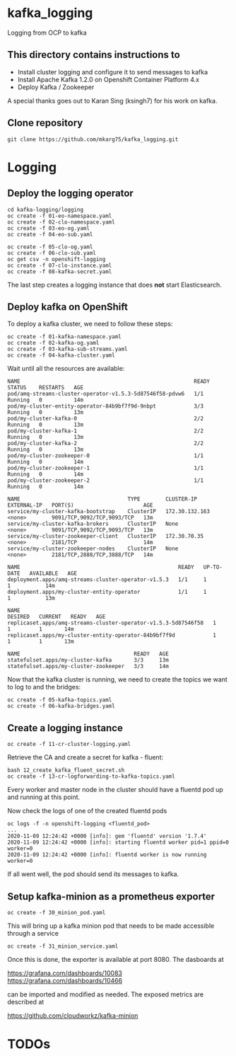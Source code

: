 # kafka_logging
Logging from OCP to kafka

## This directory contains instructions to 

* Install cluster logging and configure it to send messages to kafka
* Install Apache Kafka 1.2.0 on Openshift Container Platform 4.x
* Deploy Kafka / Zookeeper

A special thanks goes out to Karan Sing (ksingh7) for his work on kafka.

## Clone repository
```
git clone https://github.com/mkarg75/kafka_logging.git 
```

# Logging

## Deploy the logging operator
```
cd kafka-logging/logging
oc create -f 01-eo-namespace.yaml
oc create -f 02-clo-namespace.yaml
oc create -f 03-eo-og.yaml
oc create -f 04-eo-sub.yaml

oc create -f 05-clo-og.yaml
oc create -f 06-clo-sub.yaml
oc get csv -n openshift-logging
oc create -f 07-clo-instance.yaml
oc create -f 08-kafka-secret.yaml
```

The last step creates a logging instance that does **not** start Elasticsearch.

## Deploy kafka  on OpenShift

To deploy a kafka cluster, we need to follow these steps:

```
oc create -f 01-kafka-namespace.yaml
oc create -f 02-kafka-og.yaml 
oc create -f 03-kafka-sub-streams.yaml
oc create -f 04-kafka-cluster.yaml
```

Wait until all the resources are available:
```
NAME                                                       READY   STATUS    RESTARTS   AGE
pod/amq-streams-cluster-operator-v1.5.3-5d87546f58-pdvw6   1/1     Running   0          14m
pod/my-cluster-entity-operator-84b9bf7f9d-9nbpt            3/3     Running   0          13m
pod/my-cluster-kafka-0                                     2/2     Running   0          13m
pod/my-cluster-kafka-1                                     2/2     Running   0          13m
pod/my-cluster-kafka-2                                     2/2     Running   0          13m
pod/my-cluster-zookeeper-0                                 1/1     Running   0          14m
pod/my-cluster-zookeeper-1                                 1/1     Running   0          14m
pod/my-cluster-zookeeper-2                                 1/1     Running   0          14m

NAME                                  TYPE        CLUSTER-IP       EXTERNAL-IP   PORT(S)                      AGE
service/my-cluster-kafka-bootstrap    ClusterIP   172.30.132.163   <none>        9091/TCP,9092/TCP,9093/TCP   13m
service/my-cluster-kafka-brokers      ClusterIP   None             <none>        9091/TCP,9092/TCP,9093/TCP   13m
service/my-cluster-zookeeper-client   ClusterIP   172.30.70.35     <none>        2181/TCP                     14m
service/my-cluster-zookeeper-nodes    ClusterIP   None             <none>        2181/TCP,2888/TCP,3888/TCP   14m

NAME                                                  READY   UP-TO-DATE   AVAILABLE   AGE
deployment.apps/amq-streams-cluster-operator-v1.5.3   1/1     1            1           14m
deployment.apps/my-cluster-entity-operator            1/1     1            1           13m

NAME                                                             DESIRED   CURRENT   READY   AGE
replicaset.apps/amq-streams-cluster-operator-v1.5.3-5d87546f58   1         1         1       14m
replicaset.apps/my-cluster-entity-operator-84b9bf7f9d            1         1         1       13m

NAME                                    READY   AGE
statefulset.apps/my-cluster-kafka       3/3     13m
statefulset.apps/my-cluster-zookeeper   3/3     14m
```

Now that the kafka cluster is running, we need to create the topics we want to log to and the bridges:
```
oc create -f 05-kafka-topics.yaml
oc create -f 06-kafka-bridges.yaml
```

## Create a logging instance
```
oc create -f 11-cr-cluster-logging.yaml
```

Retrieve the CA and create a secret for kafka - fluent:
```
bash 12_create_kafka_fluent_secret.sh
oc create -f 13-cr-logforwarding-to-kafka-topics.yaml
```

Every worker and master node in the cluster should have a fluentd pod up and running at this point.


Now check the logs of one of the created fluentd pods
```
oc logs -f -n openshift-logging <fluentd_pod>
...
2020-11-09 12:24:42 +0000 [info]: gem 'fluentd' version '1.7.4'
2020-11-09 12:24:42 +0000 [info]: starting fluentd worker pid=1 ppid=0 worker=0
2020-11-09 12:24:42 +0000 [info]: fluentd worker is now running worker=0
```

If all went well, the pod should send its messages to kafka. 

## Setup kafka-minion as a prometheus exporter

```
oc create -f 30_minion_pod.yaml
```
This will bring up a kafka minion pod that needs to be made accessible through a service
```
oc create -f 31_minion_service.yaml
```

Once this is done, the exporter is available at port 8080. The dasboards at 

https://grafana.com/dashboards/10083
https://grafana.com/dashboards/10466

can be imported and modified as needed. The exposed metrics are described at

https://github.com/cloudworkz/kafka-minion


# TODOs


